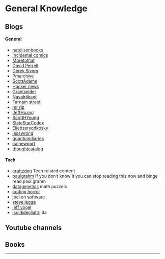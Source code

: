 # General Knowledge
## Blogs
#### General
- [natelisonbooks](https://www.nateliason.com/notes)
- [Incidental comics](http://www.incidentalcomics.com/)
- [Moretothat](https://moretothat.com/)
- [David Perrell](https://perell.com/friday-finds-links/)
- [Derek Sivers](https://sive.rs/)
- [Pmarchive](https://pmarchive.com/)
- [ScottAdams](https://linktr.ee/scottadams)
- [Hacker news](https://news.ycombinator.com/)
- [Grantsnider](https://www.grantsnider.com/)
- [Navalrtikant](https://www.navalmanack.com/)
- [Farnam street](https://fs.blog/)
- [mr rip](https://retireinprogress.com/)
- [JeffHuang](https://jeffhuang.com/)
- [ScottHYoung](https://www.scotthyoung.com/)
- [SlateStarCodex](https://slatestarcodex.com/)
- [Eliedzeryodkosky](https://www.yudkowsky.net/)
- [lesswrong](https://www.lesswrong.com/rationality)
- [quantumdiaries](http://www.quantumdiaries.org/)
- [calnewport](http://calnewport.com/blog/)
- [thoughtcatalog](https://thoughtcatalog.com/)

#### Tech
- [craftzdog](https://www.craftz.dog/) Tech related content
- [paulgrahm](notion://www.notion.so/paulgraham.com/) If you don't know it you can stop reading this now and binge read paul grahm
- [datagenetics](http://datagenetics.com/blog.html) math puzzels
- [coding horror](https://blog.codinghorror.com/)
- [joel on software](https://www.joelonsoftware.com/)
- [steve jegge](https://steve-yegge.blogspot.com/)
- [jeff vogel](https://www.spiderwebsoftware.com/misc/jvogel.html)
- [isoldideglialtri](https://isoldideglialtri.com/) ita


## Youtube channels 

## Books
---
